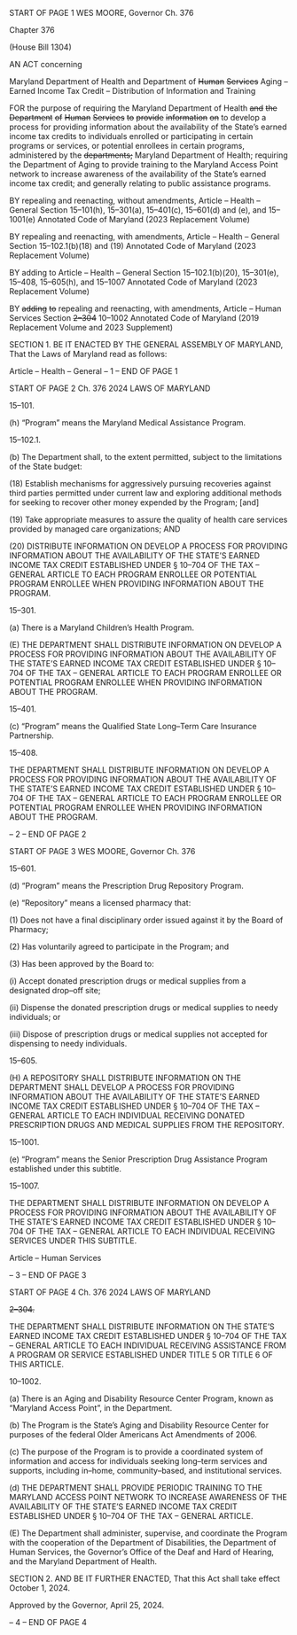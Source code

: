 START OF PAGE 1
WES MOORE, Governor Ch. 376

Chapter 376

(House Bill 1304)

AN ACT concerning

Maryland Department of Health and Department of ~~Human~~ ~~Services~~ Aging –
Earned Income Tax Credit – Distribution of Information and Training

FOR the purpose of requiring the Maryland Department of Health ~~and~~ ~~the~~ ~~Department~~ ~~of~~
~~Human~~ ~~Services~~ ~~to~~ ~~provide~~ ~~information~~ ~~on~~ to develop a process for providing
information about the availability of the State’s earned income tax credits to
individuals enrolled or participating in certain programs or services, or potential
enrollees in certain programs, administered by the ~~departments;~~ Maryland
Department of Health; requiring the Department of Aging to provide training to the
Maryland Access Point network to increase awareness of the availability of the
State’s earned income tax credit; and generally relating to public assistance
programs.

BY repealing and reenacting, without amendments,
Article – Health – General
Section 15–101(h), 15–301(a), 15–401(c), 15–601(d) and (e), and 15–1001(e)
Annotated Code of Maryland
(2023 Replacement Volume)

BY repealing and reenacting, with amendments,
Article – Health – General
Section 15–102.1(b)(18) and (19)
Annotated Code of Maryland
(2023 Replacement Volume)

BY adding to
Article – Health – General
Section 15–102.1(b)(20), 15–301(e), 15–408, 15–605(h), and 15–1007
Annotated Code of Maryland
(2023 Replacement Volume)

BY ~~adding~~ ~~to~~ repealing and reenacting, with amendments,
Article – Human Services
Section ~~2–304~~ 10–1002
Annotated Code of Maryland
(2019 Replacement Volume and 2023 Supplement)

SECTION 1. BE IT ENACTED BY THE GENERAL ASSEMBLY OF MARYLAND,
That the Laws of Maryland read as follows:

Article – Health – General
– 1 –
END OF PAGE 1

START OF PAGE 2
Ch. 376 2024 LAWS OF MARYLAND

15–101.

(h) “Program” means the Maryland Medical Assistance Program.

15–102.1.

(b) The Department shall, to the extent permitted, subject to the limitations of
the State budget:

(18) Establish mechanisms for aggressively pursuing recoveries against
third parties permitted under current law and exploring additional methods for seeking to
recover other money expended by the Program; [and]

(19) Take appropriate measures to assure the quality of health care services
provided by managed care organizations; AND

(20) DISTRIBUTE INFORMATION ON DEVELOP A PROCESS FOR
PROVIDING INFORMATION ABOUT THE AVAILABILITY OF THE STATE’S EARNED
INCOME TAX CREDIT ESTABLISHED UNDER § 10–704 OF THE TAX – GENERAL
ARTICLE TO EACH PROGRAM ENROLLEE OR POTENTIAL PROGRAM ENROLLEE
WHEN PROVIDING INFORMATION ABOUT THE PROGRAM.

15–301.

(a) There is a Maryland Children’s Health Program.

(E) THE DEPARTMENT SHALL DISTRIBUTE INFORMATION ON DEVELOP A
PROCESS FOR PROVIDING INFORMATION ABOUT THE AVAILABILITY OF THE STATE’S
EARNED INCOME TAX CREDIT ESTABLISHED UNDER § 10–704 OF THE TAX –
GENERAL ARTICLE TO EACH PROGRAM ENROLLEE OR POTENTIAL PROGRAM
ENROLLEE WHEN PROVIDING INFORMATION ABOUT THE PROGRAM.

15–401.

(c) “Program” means the Qualified State Long–Term Care Insurance
Partnership.

15–408.

THE DEPARTMENT SHALL DISTRIBUTE INFORMATION ON DEVELOP A
PROCESS FOR PROVIDING INFORMATION ABOUT THE AVAILABILITY OF THE STATE’S
EARNED INCOME TAX CREDIT ESTABLISHED UNDER § 10–704 OF THE TAX –
GENERAL ARTICLE TO EACH PROGRAM ENROLLEE OR POTENTIAL PROGRAM
ENROLLEE WHEN PROVIDING INFORMATION ABOUT THE PROGRAM.

– 2 –
END OF PAGE 2

START OF PAGE 3
WES MOORE, Governor Ch. 376

15–601.

(d) “Program” means the Prescription Drug Repository Program.

(e) “Repository” means a licensed pharmacy that:

(1) Does not have a final disciplinary order issued against it by the Board
of Pharmacy;

(2) Has voluntarily agreed to participate in the Program; and

(3) Has been approved by the Board to:

(i) Accept donated prescription drugs or medical supplies from a
designated drop–off site;

(ii) Dispense the donated prescription drugs or medical supplies to
needy individuals; or

(iii) Dispose of prescription drugs or medical supplies not accepted for
dispensing to needy individuals.

15–605.

(H) A REPOSITORY SHALL DISTRIBUTE INFORMATION ON THE
DEPARTMENT SHALL DEVELOP A PROCESS FOR PROVIDING INFORMATION ABOUT
THE AVAILABILITY OF THE STATE’S EARNED INCOME TAX CREDIT ESTABLISHED
UNDER § 10–704 OF THE TAX – GENERAL ARTICLE TO EACH INDIVIDUAL RECEIVING
DONATED PRESCRIPTION DRUGS AND MEDICAL SUPPLIES FROM THE REPOSITORY.

15–1001.

(e) “Program” means the Senior Prescription Drug Assistance Program
established under this subtitle.

15–1007.

THE DEPARTMENT SHALL DISTRIBUTE INFORMATION ON DEVELOP A
PROCESS FOR PROVIDING INFORMATION ABOUT THE AVAILABILITY OF THE STATE’S
EARNED INCOME TAX CREDIT ESTABLISHED UNDER § 10–704 OF THE
TAX – GENERAL ARTICLE TO EACH INDIVIDUAL RECEIVING SERVICES UNDER THIS
SUBTITLE.

Article – Human Services

– 3 –
END OF PAGE 3

START OF PAGE 4
Ch. 376 2024 LAWS OF MARYLAND

~~2–304.~~

THE DEPARTMENT SHALL DISTRIBUTE INFORMATION ON THE STATE’S
EARNED INCOME TAX CREDIT ESTABLISHED UNDER § 10–704 OF THE
TAX – GENERAL ARTICLE TO EACH INDIVIDUAL RECEIVING ASSISTANCE FROM A
PROGRAM OR SERVICE ESTABLISHED UNDER TITLE 5 OR TITLE 6 OF THIS ARTICLE.

10–1002.

(a) There is an Aging and Disability Resource Center Program, known as
“Maryland Access Point”, in the Department.

(b) The Program is the State’s Aging and Disability Resource Center for purposes
of the federal Older Americans Act Amendments of 2006.

(c) The purpose of the Program is to provide a coordinated system of information
and access for individuals seeking long–term services and supports, including in–home,
community–based, and institutional services.

(d) THE DEPARTMENT SHALL PROVIDE PERIODIC TRAINING TO THE
MARYLAND ACCESS POINT NETWORK TO INCREASE AWARENESS OF THE
AVAILABILITY OF THE STATE’S EARNED INCOME TAX CREDIT ESTABLISHED UNDER
§ 10–704 OF THE TAX – GENERAL ARTICLE.

(E) The Department shall administer, supervise, and coordinate the Program
with the cooperation of the Department of Disabilities, the Department of Human Services,
the Governor’s Office of the Deaf and Hard of Hearing, and the Maryland Department of
Health.

SECTION 2. AND BE IT FURTHER ENACTED, That this Act shall take effect
October 1, 2024.

Approved by the Governor, April 25, 2024.

– 4 –
END OF PAGE 4